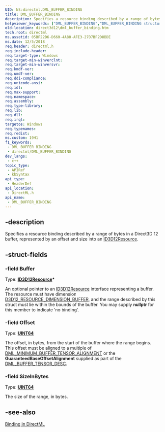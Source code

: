 ```yaml
---
UID: NS:directml.DML_BUFFER_BINDING
title: DML_BUFFER_BINDING
description: Specifies a resource binding described by a range of bytes in a Direct3D 12 buffer, represented by an offset and size into an ID3D12Resource.
helpviewer_keywords: ["DML_BUFFER_BINDING","DML_BUFFER_BINDING structure","direct3d12.dml_buffer_binding","directml/DML_BUFFER_BINDING"]
old-location: direct3d12\dml_buffer_binding.htm
tech.root: directml
ms.assetid: 05BF22D6-D660-4A80-AFE3-27D7BF2D8BDE
ms.date: 12/5/2018
req.header: directml.h
req.include-header: 
req.target-type: Windows
req.target-min-winverclnt: 
req.target-min-winversvr: 
req.kmdf-ver: 
req.umdf-ver: 
req.ddi-compliance: 
req.unicode-ansi: 
req.idl: 
req.max-support: 
req.namespace: 
req.assembly: 
req.type-library: 
req.lib: 
req.dll: 
req.irql: 
targetos: Windows
req.typenames: 
req.redist: 
ms.custom: 19H1
f1_keywords:
 - DML_BUFFER_BINDING
 - directml/DML_BUFFER_BINDING
dev_langs:
 - c++
topic_type:
 - APIRef
 - kbSyntax
api_type:
 - HeaderDef
api_location:
 - DirectML.h
api_name:
 - DML_BUFFER_BINDING
---
```


## -description

Specifies a resource binding described by a range of bytes in a Direct3D 12 buffer, represented by an offset and size into an <a href="/windows/win32/api/d3d12/nn-d3d12-id3d12resource">ID3D12Resource</a>.

## -struct-fields

### -field Buffer

Type: <b><a href="/windows/win32/api/d3d12/nn-d3d12-id3d12resource">ID3D12Resource</a>*</b>

An optional pointer to an <a href="/windows/win32/api/d3d12/nn-d3d12-id3d12resource">ID3D12Resource</a> interface representing a buffer. The resource must have dimension <a href="/windows/win32/api/d3d12/ne-d3d12-d3d12_resource_dimension">D3D12_RESOURCE_DIMENSION_BUFFER</a>, and the
      range described by this struct must lie within the bounds of the buffer. You may supply <b>nullptr</b> for this member to indicate 'no binding'.

### -field Offset

Type: <b><a href="/windows/desktop/WinProg/windows-data-types">UINT64</a></b>

The offset, in bytes, from the start of the buffer where the range begins. This offset must be aligned to a
      multiple of [DML_MINIMUM_BUFFER_TENSOR_ALIGNMENT](/windows/desktop/direct3d12/direct3d-directml-constants) or the <b>GuaranteedBaseOffsetAlignment</b> supplied as part of the
      [DML_BUFFER_TENSOR_DESC](/windows/win32/api/directml/ns-directml-dml_buffer_tensor_desc).

### -field SizeInBytes

Type: <b><a href="/windows/desktop/WinProg/windows-data-types">UINT64</a></b>

The size of the range, in bytes.

## -see-also

<a href="/windows/desktop/direct3d12/dml-binding">Binding in DirectML</a>
